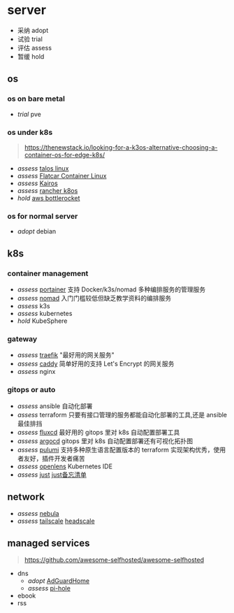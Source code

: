 # server

- 采纳 adopt
- 试验 trial
- 评估 assess
- 暂缓 hold

## os

### os on bare metal

- *trial* pve

### os under k8s

> https://thenewstack.io/looking-for-a-k3os-alternative-choosing-a-container-os-for-edge-k8s/

- *assess* [talos linux](https://github.com/siderolabs/talos)
- *assess* [Flatcar Container Linux](https://github.com/flatcar/Flatcar)
- *assess* [Kairos](https://github.com/kairos-io/kairos)
- *assess* [rancher k8os](https://github.com/rancher/k3os)
- *hold* [aws bottlerocket](https://github.com/bottlerocket-os/bottlerocket)

### os for normal server

- *adopt* debian

## k8s

### container management

- *assess* [portainer](https://docs.portainer.io/) 支持 Docker/k3s/nomad 多种编排服务的管理服务
- *assess* [nomad](https://github.com/hashicorp/nomad) 入门门槛较低但缺乏教学资料的编排服务
- *assess* k3s
- *assess* kubernetes
- *hold* KubeSphere

### gateway

- *assess* [traefik](https://doc.traefik.io/traefik/) "最好用的网关服务"
- *assess* [caddy](https://caddyserver.com/) 简单好用的支持 Let's Encrypt 的网关服务
- *assess* nginx

### gitops or auto

- *assess* ansible 自动化部署
- *assess* terraform 只要有接口管理的服务都能自动化部署的工具,还是 ansible 最佳排挡
- *assess* [fluxcd](https://fluxcd.io/flux/) 最好用的 gitops 里对 k8s 自动配置部署工具
- *assess* [argocd](https://argo-cd.readthedocs.io) gitops 里对 k8s 自动配置部署还有可视化拓扑图
- *assess* [pulumi](https://www.pulumi.com/) 支持多种原生语言配置版本的 terraform 实现架构优秀，使用者友好，插件开发者痛苦
- *assess* [openlens](https://github.com/lensapp/lens) Kubernetes IDE
- *assess* [just](https://github.com/casey/just) [just备忘清单](https://wangchujiang.com/reference/docs/justfile.html)

## network

- *assess* [nebula](https://github.com/slackhq/nebula)
- *assess* [tailscale](https://github.com/tailscale/tailscale) [headscale](https://github.com/juanfont/headscale)

## managed services

> https://github.com/awesome-selfhosted/awesome-selfhosted

- dns
  - *adopt* [AdGuardHome](https://github.com/AdguardTeam/AdGuardHome)
  - *assess* [pi-hole](https://github.com/pi-hole/pi-hole)
- ebook
- rss
